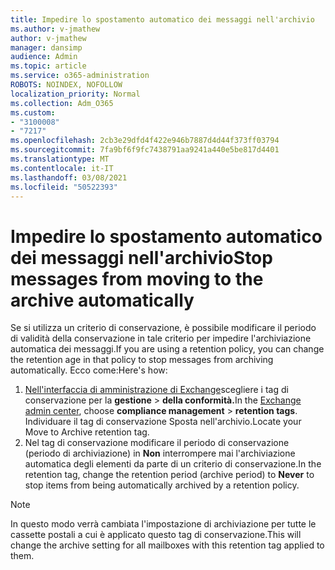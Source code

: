 ```yaml
---
title: Impedire lo spostamento automatico dei messaggi nell'archivio
ms.author: v-jmathew
author: v-jmathew
manager: dansimp
audience: Admin
ms.topic: article
ms.service: o365-administration
ROBOTS: NOINDEX, NOFOLLOW
localization_priority: Normal
ms.collection: Adm_O365
ms.custom:
- "3100008"
- "7217"
ms.openlocfilehash: 2cb3e29dfd4f422e946b7887d4d44f373ff03794
ms.sourcegitcommit: 7fa9bf6f9fc7438791aa9241a440e5be817d4401
ms.translationtype: MT
ms.contentlocale: it-IT
ms.lasthandoff: 03/08/2021
ms.locfileid: "50522393"
---
```

# <a name="stop-messages-from-moving-to-the-archive-automatically"></a><span data-ttu-id="61027-102">Impedire lo spostamento automatico dei messaggi nell'archivio</span><span class="sxs-lookup"><span data-stu-id="61027-102">Stop messages from moving to the archive automatically</span></span>

<span data-ttu-id="61027-103">Se si utilizza un criterio di conservazione, è possibile modificare il periodo di validità della conservazione in tale criterio per impedire l'archiviazione automatica dei messaggi.</span><span class="sxs-lookup"><span data-stu-id="61027-103">If you are using a retention policy, you can change the retention age in that policy to stop messages from archiving automatically.</span></span> <span data-ttu-id="61027-104">Ecco come:</span><span class="sxs-lookup"><span data-stu-id="61027-104">Here's how:</span></span>

1. <span data-ttu-id="61027-105">[Nell'interfaccia di amministrazione di Exchange](https://go.microsoft.com/fwlink/?linkid=2059104)scegliere i tag di conservazione per la **gestione**  >  **della conformità.**</span><span class="sxs-lookup"><span data-stu-id="61027-105">In the [Exchange admin center](https://go.microsoft.com/fwlink/?linkid=2059104), choose **compliance management** > **retention tags**.</span></span> <span data-ttu-id="61027-106">Individuare il tag di conservazione Sposta nell'archivio.</span><span class="sxs-lookup"><span data-stu-id="61027-106">Locate your Move to Archive retention tag.</span></span>
2. <span data-ttu-id="61027-107">Nel tag di conservazione modificare il periodo di conservazione (periodo di archiviazione) in **Non** interrompere mai l'archiviazione automatica degli elementi da parte di un criterio di conservazione.</span><span class="sxs-lookup"><span data-stu-id="61027-107">In the retention tag, change the retention period (archive period) to **Never** to stop items from being automatically archived by a retention policy.</span></span>

> [!NOTE]
> <span data-ttu-id="61027-108">In questo modo verrà cambiata l'impostazione di archiviazione per tutte le cassette postali a cui è applicato questo tag di conservazione.</span><span class="sxs-lookup"><span data-stu-id="61027-108">This will change the archive setting for all mailboxes with this retention tag applied to them.</span></span>
